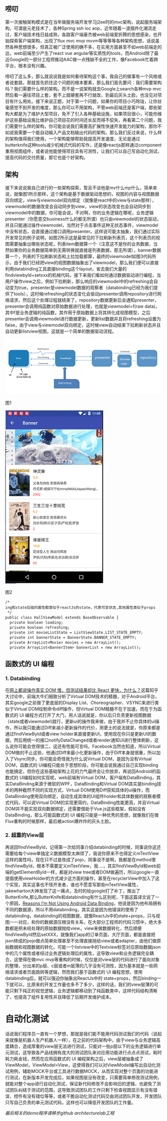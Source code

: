 ## 唠叨

第一次接触架构模式是在当年做服务端开发学习j2ee时的mvc架构，说起服务端架构，可谓是元老技术了，各种Spring ssh ioc aop，近年随着一波插件化潮流走过，客户端技术栈日益成熟，各路客户端豪杰被web前端爱折腾的思想感染，也开始探索客户端架构，出现了flux mvc mvp mvvm等等等等各种架构思想，话说虽然各种思想很多，但真正被广泛使用的确不多，在实用方面甚至不如web前端走的远，web前端至少产生了react vue angular等实质性的tools，而Android除了最近Google的一部分工程师推动AAC做一点残缺不全的工作，像Facebook忙着跨平台，根本没有兴趣。

唠叨了这么多，那么就说说我是如何看待架构这个事，我自己的做事有一个风格或者说套路，那就首先抓住这个问题的根本要素，那么我们首先要问：我们需要架构吗？我们需要什么样的架构。而不是一说架构就去Google上search各种mvp mvc然后看一遍往项目上套，套不上就硬套再不行就改，到最后灰头土脸，也没见对项目有什么用处。接下来说正题，对于第一个问题，如果你的项目小巧玲珑，让你丝毫感觉不到开发的难度，那么你可以不用架构，不管web前端还是客户端，那些架构大都是为了维护大型项目，免不了引入各种基础设施，如果项目很小，可能你维护这些基础设施比维护自己项目花的时间还长反而得不偿失，再看第二个问题，我们需要什么样的架构，你可能会说我们需要高扩展性快速开发能力的架构，那你不如说我需要一个能自动输入产品文档输出代码的架构，那么我们反过来说，什么样的架构值得我们使用，一个架构能够帮助我提高开发速度，无论是通过butterknife这种tools减少机械式代码的写作，还是像reactjs那样通过component重用视图组件，或者说他能使得项目具有可测性，让我们可以自己写自动化测试，提高代码的交付质量，那它也是个好架构。

## 架构

接下来说说我自己进行的一些架构探索，暂且不谈他是mv什么mp什么，简单来说，就像图1所示那样，这个架构是基于数据驱动思想的，视图的内容与视图数据双向绑定，view与viewmodel双向绑定（就像是react中的view与state那样），viewmodel的数据改变会自动同步到view，view的状态改变也会自动同步到viewmodel中的数据，你可能会说，不对啊，你的业务逻辑在哪呢，业务逻辑presenter（你愿意交business什么的都无所谓）也只由viewmodel的状态驱动，并且只能通过操作viewmodel，当然对于点击事件这种无状态事件，viewmodel中没有状态，会直接通过接口调用presenter。这样说可能太抽象，我们通过实际开发常见的例子说明，如图2所示这是最常见的下拉刷新列表页，这个列表页的视图需要抽象出哪些状态呢，列表item数据算一个（注意这不是你的业务数据，当然如果你的业务数据简单到无需转换就直接是列表数据，那无所谓），banner数据算一个，列表的下拉刷新状态和上拉加载都算，最终的viewmodel如图3代码所示，由于我们已经把view的视图数据抽象出了viewmodel，那么我们便可以直接利用databinding工具直接binding这个layout，省去我们大量的findviewbyId+setxxx的机械代码，接下来我们看如何通过数据驱动进行编程，当用户操作view之后，例如下拉刷新，那么响应的viewmodel中的refreshing会自动变为true，presenter是viewmodel数据的观察者（databinding已经为我们提供了tools），这时候refreshing的状态变化会驱动presenter调用repository进行网络请求，然后这个处理过程就结束了，repository数据更新后会通知presenter，presenter会调用纯函数对原始数据进行处理，也就是viewmodel=f(raw data)，其中f是业务逻辑的纯函数，其作用于原始数据上将其转化成视图模型，之后presenter会调用viewmodel进行数据更新，更新list数据并且将refreshing设置为false，由于view与viewmodel双向绑定，这时候view自动结束下拉刷新状态并且自动更新listview视图，这就是一个简单的数据驱动流程。

![image](https://github.com/kingson09/blog/blob/master/article/resources/architecture.png)

图1

![image](https://github.com/kingson09/blog/blob/master/article/resources/architecture_sample.png)

图2


```
/*
ing和state后缀的属性都类似于reactJs的state，代表可变状态,其他属性类似于props
 */
public class HallViewModel extends BaseObservable {
  private boolean loading;
  private boolean refreshing;
  private int movieListState = ListViewState.LIST_STATE_EMPTY;
  private int bannerState = BannerState.BANNER_STATE_EMPTY;
  private ArrayList<Movie> movies = new ArrayList();
  private ArrayList<BannerItem> bannerList = new ArrayList();
```



## 函数式的 UI 编程
### 1. Databinding

在[网上都说操作真实 DOM 慢，但测试结果却比 React 更快，为什么？](https://www.zhihu.com/question/31809713)这篇知乎大讨论中，前端大牛们细致分析了Virtual DOM技术的精髓，对于Android平台，其实google之前做了更底层的Display List、Choreographer、VSYNC来进行类似于Virtual DOM绘制命令diff操作，但Virtual DOM精髓不在于加速，而在于为函数式的 UI 编程方式打开了大门，用人话说就是，你以后只负责更新视图数据（state或者viewmodel)就行，更新ui的操作我来做，由于我并不止你具体的ui操作，所以我只能通过Diff来减小更新操作的代价，用更土的说法就是，你原来都是通过findViewById或者view holder来直接更新UI，使用现在你只是更新UI的数据，然后用统一的接口notifyDataChanged或者render通知UI进行整体刷新，这么说你可能会觉得很二，这还有性能可言吗，Facebook当然也知道，所以Virtual DOM做的不止这些，他通过Diff来最小化更新操作，由于Diff本身就很重，所以加入了Vsync同步。你可能会奇怪我为什么说Virtual DOM，是因为没有Virtual DOM，函数式的 UI编程只能处于思想阶段，你可能会说我通过自己实现binding也能搞定，但你在这些基础架构上花的力气最终会让你放弃，再说回Android的函数式的 UI编程如何实现呢，web前端有Virtual DOM，客户端有DataBinding，其实DataBinding来源于微软的WPF，DataBinding和Virtual DOM其实是binding技术的两种截然不同的实现方式，Virtual DOM使用Diff获知具体的ui操作，而DataBinding使用双向绑定，自动生成具体的UI组件holder和具体数据的观察者模式代码，可以说Virtual DOM的实现更简约，DataBinding性能更高，并且Virtual DOM并不能实现双向数据绑定，还需要借助于Vue.js这些框架，假如没有DataBinding，那么可能函数式的 UI 编程只能是一种优秀的思想，就像我们在做Flux重构的时候那样，最后被action爆炸炸的灰头土脸。

### 2. 超重的View层

再说回findViewById，记得第一次给同事介绍databinding的时候，同事说你这还需要给每个view单独定义数据模型太麻烦了，我说你原来不也得定义mTextView这样的属性吗，现在只不过是改成了pojo，同事说不是啊，我都是在method里findViewById，根本不需要定义mTextView，我....，其实findViewById和web前端的getElementById一样，都是对view tree或者DOM做遍历，所以google一直提倡使用viewHolder的方式减少这方面的操作，甚至在recyclerView中加入了这个实现，其实这事也不怪开发者，谁也不愿意写那些mTextView属性，jakewharton大神发现了这一痛点，及时的给google打了补丁，推出了ButterKnife,那么ButterKnife和databinding有什么区别呢，下面这篇译文说了一个原因，[Reasons I’m Not Using Android Data Binding](https://medium.com/@Miqubel/4-reasons-im-not-using-android-data-binding-e62127c2650c)，他说是因为他布局拥有不同的数据源，所以不用databinding，其实这是因为他错误的使用了databinding，databinding的视图数据，就像ReactJs中的state+props，只与视图一一对应，和你的数据源压根没有关系，在大部分工程师的代码习惯中，绝大多数都是把未经处理的原始数据抛给view，view来做数据转化，然后顺便findViewById然后setXXX，就像我们app的订单页面，大厅页面，都是直接把json转成的pojo做点简单处理甚至不处理直接抛给view或者adapter，由他们做原始数据和视图数据的转化，可能一个listview中的Textview标签对应原始数据json中的几个属性或者经过业务逻辑处理后的属性，这导致view和业务逻辑完全耦合，这使得在做mvc mvp等重构的时候，仅仅是对view层的代码进行了面向对象的整理，分出来的p层、c层或者m层薄的几乎没有可测性，因为基本就是一些网络请求或者页面跳转等逻辑，然而我们基于函数式的 UI 编程思想，使用databinding后，就可以强迫你抽象出ReactJs中的 state+props，然后binding一下就可以，比原来的开发工作量也多不了多少，这样的话，我们的view层薄的可能只剩下纯正的视觉逻辑，业务逻辑都移动到了纯函数类中，这样代码结构清晰了，也提高了组件复用性并且降低了后期开发维护成本。

# 自动化测试

话说我们程序员一直有一个梦想，那就是我们能不能用代码测试我们的代码（说起来就像是机器人生产机器人一样），在之前的代码架构中，由于view与业务逻辑高度耦合，造成厚重的view层无法进行测试，只能对一些p层以下的业务逻辑进行单元测试，这导致各产品线拥有庞大的测试团队来对应用功能进行点点点测试，耗时耗力耗金钱，然而在应用函数式的 UI 编程架构之后，view层被抽象成了ViewModel，ViewModel=View，这使得我们可以对ViewModel编写出自动化测试用例，辅助MOCK平台或工具进行数据MOCK，从而实现对整个页面的功能进行测试，在新版本开发完成后，如果视图层没有改变，只需要简单修改测试用例，就能对整个app进行自动化测试，保证新代码修改不会影响旧的逻辑，也避免了测试团队纠结于测试的范围，这导致测试团队的工作只剩下检查视图显示有没有错误，控件有没有错位等等，或者干脆自动化测试代码交由测试团队开发，开发团队只写自己负责的单元测试代码，这样也可以降低开发团队的工作量。

*最后相关的demo程序请移步github architecturelab工程*